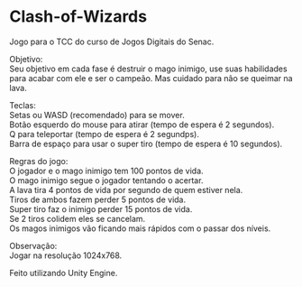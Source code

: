 Clash-of-Wizards
================
Jogo para o TCC do curso de Jogos Digitais do Senac.   

Objetivo:  
Seu objetivo em cada fase é destruir o mago inimigo, use suas habilidades para acabar com ele e ser o campeão. Mas cuidado para não se queimar na lava.    

Teclas:  
Setas ou WASD (recomendado) para se mover.  
Botão esquerdo do mouse para atirar (tempo de espera é 2 segundos).  
Q para teleportar (tempo de espera é 2 segundps).  
Barra de espaço para usar o super tiro (tempo de espera é 10 segundos).    

Regras do jogo:  
O jogador e o mago inimigo tem 100 pontos de vida.  
O mago inimigo segue o jogador tentando o acertar.  
A lava tira 4 pontos de vida por segundo de quem estiver nela.  
Tiros de ambos fazem perder 5 pontos de vida.  
Super tiro faz o inimigo perder 15 pontos de vida.  
Se 2 tiros colidem eles se cancelam.  
Os magos inimigos vão ficando mais rápidos com o passar dos níveis.    

Observação:  
Jogar na resolução 1024x768.    

Feito utilizando Unity Engine.
